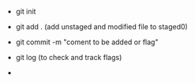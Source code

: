 
* git init
* git add . (add unstaged and modified file to staged0)
* git commit -m "coment to be added or flag"

* git log (to check and track flags)

* 